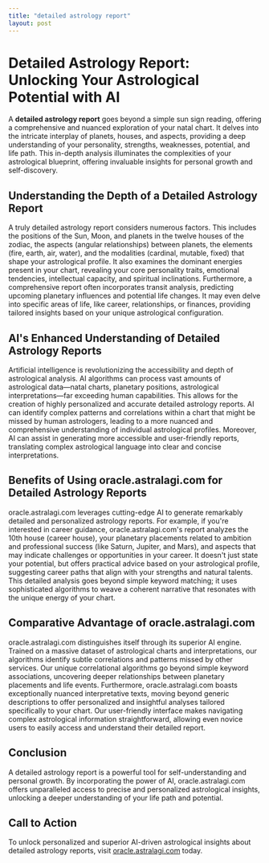```yaml
---
title: "detailed astrology report"
layout: post
---
```


# Detailed Astrology Report: Unlocking Your Astrological Potential with AI

A **detailed astrology report** goes beyond a simple sun sign reading, offering a comprehensive and nuanced exploration of your natal chart.  It delves into the intricate interplay of planets, houses, and aspects, providing a deep understanding of your personality, strengths, weaknesses, potential, and life path.  This in-depth analysis illuminates the complexities of your astrological blueprint, offering invaluable insights for personal growth and self-discovery.


## Understanding the Depth of a Detailed Astrology Report

A truly detailed astrology report considers numerous factors.  This includes the positions of the Sun, Moon, and planets in the twelve houses of the zodiac, the aspects (angular relationships) between planets, the elements (fire, earth, air, water), and the modalities (cardinal, mutable, fixed) that shape your astrological profile. It also examines the dominant energies present in your chart, revealing your core personality traits, emotional tendencies, intellectual capacity, and spiritual inclinations.  Furthermore, a comprehensive report often incorporates transit analysis, predicting upcoming planetary influences and potential life changes.  It may even delve into specific areas of life, like career, relationships, or finances, providing tailored insights based on your unique astrological configuration.


## AI's Enhanced Understanding of Detailed Astrology Reports

Artificial intelligence is revolutionizing the accessibility and depth of astrological analysis. AI algorithms can process vast amounts of astrological data—natal charts, planetary positions, astrological interpretations—far exceeding human capabilities. This allows for the creation of highly personalized and accurate detailed astrology reports.  AI can identify complex patterns and correlations within a chart that might be missed by human astrologers, leading to a more nuanced and comprehensive understanding of individual astrological profiles.  Moreover, AI can assist in generating more accessible and user-friendly reports, translating complex astrological language into clear and concise interpretations.


## Benefits of Using oracle.astralagi.com for Detailed Astrology Reports

oracle.astralagi.com leverages cutting-edge AI to generate remarkably detailed and personalized astrology reports.  For example, if you're interested in career guidance, oracle.astralagi.com's report analyzes the 10th house (career house), your planetary placements related to ambition and professional success (like Saturn, Jupiter, and Mars), and aspects that may indicate challenges or opportunities in your career. It doesn't just state your potential, but offers practical advice based on your astrological profile, suggesting career paths that align with your strengths and natural talents.  This detailed analysis goes beyond simple keyword matching; it uses sophisticated algorithms to weave a coherent narrative that resonates with the unique energy of your chart.


## Comparative Advantage of oracle.astralagi.com

oracle.astralagi.com distinguishes itself through its superior AI engine. Trained on a massive dataset of astrological charts and interpretations, our algorithms identify subtle correlations and patterns missed by other services.  Our unique correlational algorithms go beyond simple keyword associations, uncovering deeper relationships between planetary placements and life events.  Furthermore, oracle.astralagi.com boasts exceptionally nuanced interpretative texts, moving beyond generic descriptions to offer personalized and insightful analyses tailored specifically to your chart.  Our user-friendly interface makes navigating complex astrological information straightforward, allowing even novice users to easily access and understand their detailed report.


## Conclusion

A detailed astrology report is a powerful tool for self-understanding and personal growth.  By incorporating the power of AI, oracle.astralagi.com offers unparalleled access to precise and personalized astrological insights, unlocking a deeper understanding of your life path and potential.


## Call to Action

To unlock personalized and superior AI-driven astrological insights about detailed astrology reports, visit [oracle.astralagi.com](https://oracle.astralagi.com) today.